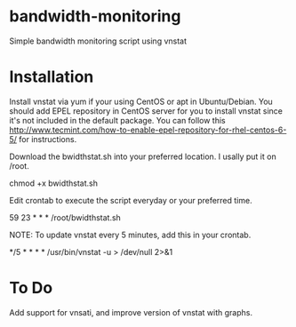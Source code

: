 bandwidth-monitoring
====================

Simple bandwidth monitoring script using vnstat


Installation
====================

Install vnstat via yum if your using CentOS or apt in Ubuntu/Debian. You should add EPEL repository in CentOS server for you to install vnstat since it's not included in the default package. You can follow this http://www.tecmint.com/how-to-enable-epel-repository-for-rhel-centos-6-5/ for instructions.


Download the bwidthstat.sh into your preferred location. I usally put it on /root.

chmod +x bwidthstat.sh

Edit crontab to execute the script everyday or your preferred time.

59 23 * * * /root/bwidthstat.sh


NOTE: To update vnstat every 5 minutes, add this in your crontab.

*/5 * * * * /usr/bin/vnstat -u > /dev/null 2>&1



To Do
====================

Add support for vnsati, and improve version of vnstat with graphs.
